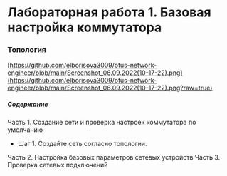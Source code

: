 # Лабораторная работа 1. Базовая настройка коммутатора
### Топология
[https://github.com/elborisova3009/otus-network-engineer/blob/main/Screenshot_06.09.2022(10-17-22).png](https://github.com/elborisova3009/otus-network-engineer/blob/main/Screenshot_06.09.2022(10-17-22).png?raw=true)

##### Содержание 
Часть 1. Создание сети и проверка настроек коммутатора по умолчанию
- Шаг 1. Создайте сеть согласно топологии.

Часть 2. Настройка базовых параметров сетевых устройств
Часть 3. Проверка сетевых подключений
